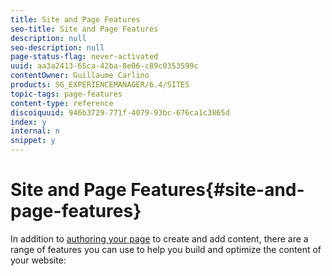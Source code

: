 ```yaml
---
title: Site and Page Features
seo-title: Site and Page Features
description: null
seo-description: null
page-status-flag: never-activated
uuid: aa3a2413-65ca-42ba-8e06-c89c0353599c
contentOwner: Guillaume Carlino
products: SG_EXPERIENCEMANAGER/6.4/SITES
topic-tags: page-features
content-type: reference
discoiquuid: 946b3729-771f-4079-93bc-676ca1c3865d
index: y
internal: n
snippet: y
---
```


# Site and Page Features{#site-and-page-features}

In addition to [authoring your page](../../../sites/authoring/using/page-authoring.md) to create and add content, there are a range of features you can use to help you build and optimize the content of your website:
